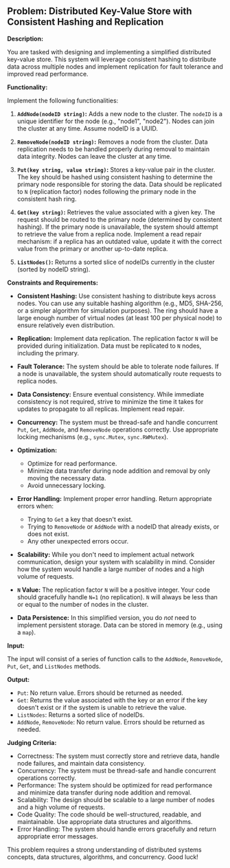 ## Problem: Distributed Key-Value Store with Consistent Hashing and Replication

**Description:**

You are tasked with designing and implementing a simplified distributed key-value store. This system will leverage consistent hashing to distribute data across multiple nodes and implement replication for fault tolerance and improved read performance.

**Functionality:**

Implement the following functionalities:

1.  **`AddNode(nodeID string)`:** Adds a new node to the cluster. The `nodeID` is a unique identifier for the node (e.g., "node1", "node2").  Nodes can join the cluster at any time. Assume nodeID is a UUID.

2.  **`RemoveNode(nodeID string)`:** Removes a node from the cluster.  Data replication needs to be handled properly during removal to maintain data integrity. Nodes can leave the cluster at any time.

3.  **`Put(key string, value string)`:** Stores a key-value pair in the cluster. The key should be hashed using consistent hashing to determine the primary node responsible for storing the data. Data should be replicated to `N` (replication factor) nodes following the primary node in the consistent hash ring.

4.  **`Get(key string)`:** Retrieves the value associated with a given key. The request should be routed to the primary node (determined by consistent hashing). If the primary node is unavailable, the system should attempt to retrieve the value from a replica node. Implement a read repair mechanism: if a replica has an outdated value, update it with the correct value from the primary or another up-to-date replica.

5.  **`ListNodes()`:** Returns a sorted slice of nodeIDs currently in the cluster (sorted by nodeID string).

**Constraints and Requirements:**

*   **Consistent Hashing:** Use consistent hashing to distribute keys across nodes.  You can use any suitable hashing algorithm (e.g., MD5, SHA-256, or a simpler algorithm for simulation purposes).  The ring should have a large enough number of virtual nodes (at least 100 per physical node) to ensure relatively even distribution.

*   **Replication:** Implement data replication. The replication factor `N` will be provided during initialization.  Data must be replicated to `N` nodes, including the primary.

*   **Fault Tolerance:** The system should be able to tolerate node failures. If a node is unavailable, the system should automatically route requests to replica nodes.

*   **Data Consistency:** Ensure eventual consistency. While immediate consistency is not required, strive to minimize the time it takes for updates to propagate to all replicas. Implement read repair.

*   **Concurrency:** The system must be thread-safe and handle concurrent `Put`, `Get`, `AddNode`, and `RemoveNode` operations correctly. Use appropriate locking mechanisms (e.g., `sync.Mutex`, `sync.RWMutex`).

*   **Optimization:**
    *   Optimize for read performance.
    *   Minimize data transfer during node addition and removal by only moving the necessary data.
    *   Avoid unnecessary locking.

*   **Error Handling:** Implement proper error handling. Return appropriate errors when:
    *   Trying to `Get` a key that doesn't exist.
    *   Trying to `RemoveNode` or `AddNode` with a nodeID that already exists, or does not exist.
    *   Any other unexpected errors occur.

*   **Scalability:** While you don't need to implement actual network communication, design your system with scalability in mind.  Consider how the system would handle a large number of nodes and a high volume of requests.

*   **`N` Value:** The replication factor `N` will be a positive integer.  Your code should gracefully handle `N=1` (no replication).  `N` will always be less than or equal to the number of nodes in the cluster.

*   **Data Persistence:** In this simplified version, you do *not* need to implement persistent storage. Data can be stored in memory (e.g., using a `map`).

**Input:**

The input will consist of a series of function calls to the `AddNode`, `RemoveNode`, `Put`, `Get`, and `ListNodes` methods.

**Output:**

*   `Put`: No return value.  Errors should be returned as needed.
*   `Get`: Returns the value associated with the key or an error if the key doesn't exist or if the system is unable to retrieve the value.
*   `ListNodes`: Returns a sorted slice of nodeIDs.
*   `AddNode`, `RemoveNode`: No return value. Errors should be returned as needed.

**Judging Criteria:**

*   Correctness: The system must correctly store and retrieve data, handle node failures, and maintain data consistency.
*   Concurrency: The system must be thread-safe and handle concurrent operations correctly.
*   Performance: The system should be optimized for read performance and minimize data transfer during node addition and removal.
*   Scalability: The design should be scalable to a large number of nodes and a high volume of requests.
*   Code Quality: The code should be well-structured, readable, and maintainable.  Use appropriate data structures and algorithms.
*   Error Handling: The system should handle errors gracefully and return appropriate error messages.

This problem requires a strong understanding of distributed systems concepts, data structures, algorithms, and concurrency. Good luck!
